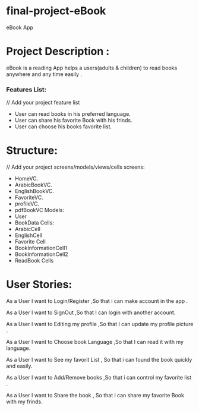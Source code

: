 # final-project-eBook
eBook App 


# Project Description :
eBook is a reading App helps a users(adults & children) to read books anywhere and any time easily .

### Features List:
// Add your project feature list
- User can read books in his preferred language.
- User can share his favorite Book with his frinds.
- User can choose his books favorite list.

# Structure:
// Add your project screens/models/views/cells
screens:
- HomeVC.
- ArabicBookVC.
- EnglishBookVC.
- FavoriteVC.
- profileVC.
- pdfBookVC
Models:
- User
- BookData
Cells:
- ArabicCell
- EnglishCell
- Favorite Cell
- BookInformationCell1
- BookInformationCell2
- ReadBook Cells


# User Stories:
As a User  I want  to Login/Register ,So that i can  make account in the app .

As a User  I want  to SignOut  ,So that I can login with another account.

As a User  I want  to Editing my profile  ,So that I can update my profile picture .

As a User  I want  to Choose book Language  ,So that I can read it  with my language.

As a User I want to See my favorit List , So that i can found the book quickly and easily.

As a User  I want  to Add/Remove books  ,So that i can  control  my favorite list .

As a User I want to Share the book , So that i can share my favorite Book with my frinds.

